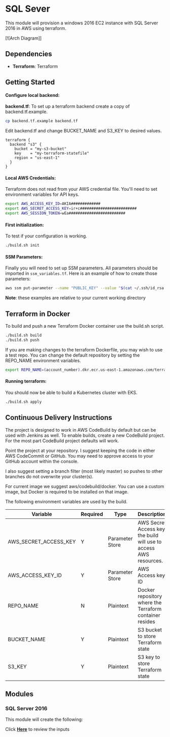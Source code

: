 #  SQL Sever

This module will provision a windows 2016 EC2 instance with SQL Server 2016 in AWS using terraform. 

[![Arch Diagram]]

## Dependencies

- **Terraform**: Terraform 

## Getting Started

#### Configure local backend:

**backend.tf**: To set up a terraform backend create a copy of backend.tf.example.

```bash
cp backend.tf.example backend.tf
```

Edit backend.tf and change BUCKET_NAME and S3_KEY to desired values.

```hcl-terraform
terraform {
  backend "s3" {
    bucket = "my-s3-bucket"
    key    = "my-terraform-statefile"
    region = "us-east-1"
  }
}
```

#### Local AWS Credentials:

Terraform does not read from your AWS credential file. You'll need to set environment variables for API keys.

```bash
export AWS_ACCESS_KEY_ID=AKIA#############
export AWS_SECRET_ACCESS_KEY=ir+c#########################
export AWS_SESSION_TOKEN=wEa#########################
```

#### First initialization:

To test if your configuration is working.

```bash
./build.sh init
```

#### SSM Parameters:

Finally you will need to set up SSM parameters. All parameters should be imported in `ssm_variables.tf`. Here is an example of how to create those parameters:

```bash
aws ssm put-parameter --name "PUBLIC_KEY" --value "$(cat ~/.ssh/id_rsa.pub)" --type SecureString
```

**Note**: these examples are relative to your current working directory

## Terraform in Docker

To build and push a new Terraform Docker container use the build.sh script.

```bash
./build.sh build
./build.sh push
```

If you are making changes to the terraform Dockerfile, you may wish to use a test repo. You can change the default repository by setting the REPO_NAME environment variables.

```bash
export REPO_NAME=(account_number).dkr.ecr.us-east-1.amazonaws.com/terraform_test
```

#### Running terraform:

You should now be able to build a Kubernetes cluster with EKS.

```bash
./build.sh apply
```

## Continuous Delivery Instructions

The project is designed to work in AWS CodeBuild by default but can be used with Jenkins as well. To enable builds, create a new CodeBuild project. For the most part CodeBuild project defaults will work.

Point the project at your repository. I suggest keeping the code in either AWS CodeCommit or GitHub. You may need to approve access to your GitHub account within the console.

I also suggest setting a branch filter (most likely master) so pushes to other branches do not overwrite your cluster(s).

For current image we suggest aws/codebuild/docker. You can use a custom image, but Docker is required to be installed on that image.

The following environment variables are used by the build.

| Variable | Required | Type | Description |
|----------|----------|------|-------------|
| AWS_SECRET_ACCESS_KEY | Y | Parameter Store | AWS Secret Access key the build will use to access AWS resources. |
| AWS_ACCESS_KEY_ID | Y | Parameter Store | AWS Access key ID |
| REPO_NAME | N | Plaintext | Docker repository where the Terraform container resides |
| BUCKET_NAME | Y | Plaintext | S3 bucket to store Terraform state |
| S3_KEY | Y | Plaintext | S3 key to store Terraform state |

## Modules

### SQL Server 2016

This module will create the following:



Click [**Here**](Variables.md#) to review the inputs

